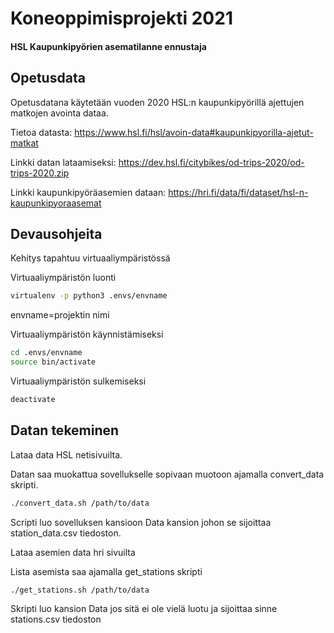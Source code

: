 # Koneoppimisprojekti 2021
#### HSL Kaupunkipyörien asematilanne ennustaja

## Opetusdata
Opetusdatana käytetään vuoden 2020 HSL:n kaupunkipyörillä ajettujen matkojen avointa dataa.

Tietoa datasta: https://www.hsl.fi/hsl/avoin-data#kaupunkipyorilla-ajetut-matkat

Linkki datan lataamiseksi: https://dev.hsl.fi/citybikes/od-trips-2020/od-trips-2020.zip

Linkki kaupunkipyöräasemien dataan: https://hri.fi/data/fi/dataset/hsl-n-kaupunkipyoraasemat

## Devausohjeita
Kehitys tapahtuu virtuaaliympäristössä

Virtuaaliympäristön luonti
```bash
virtualenv -p python3 .envs/envname
```
envname=projektin nimi

Virtuaaliympäristön käynnistämiseksi 

```bash
cd .envs/envname
source bin/activate
```

Virtuaaliympäristön sulkemiseksi

```bash
deactivate
```

## Datan tekeminen

Lataa data HSL netisivuilta.

Datan saa muokattua sovellukselle sopivaan muotoon ajamalla convert_data skripti.

```bash
./convert_data.sh /path/to/data
```

Scripti luo sovelluksen kansioon Data kansion johon se sijoittaa station_data.csv tiedoston.

Lataa asemien data hri sivuilta

Lista asemista saa ajamalla get_stations skripti

```bash
./get_stations.sh /path/to/data
```

Skripti luo kansion Data jos sitä ei ole vielä luotu ja sijoittaa sinne stations.csv tiedoston
